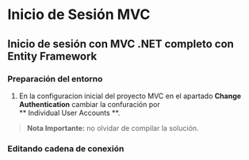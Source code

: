 # Inicio de Sesión MVC

## Inicio de sesión con MVC .NET completo con Entity Framework

### Preparación del entorno

1. En la configuracion inicial del proyecto MVC en el apartado **Change Authentication** cambiar la confuración por   
** Individual User Accounts **.

> **Nota Importante:** no olvidar de compilar la solución. 

### Editando cadena de conexión
